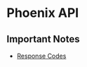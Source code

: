 # Phoenix API

## Important Notes
- [Response Codes](https://www.evernote.com/shard/s454/sh/c9aa329e-1eb5-4f16-b688-5c3cddafd14d/e48dcedd708a0b40b5d6ee60c6abba16)
